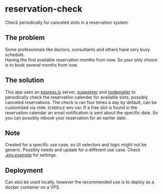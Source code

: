 # reservation-check

Check periodically for canceled slots in a reservation system.

## The problem

Some professionals like doctors, consultants and others have very busy schedule.  
Having the first available reservation months from now. So your only choice is to book several months from now.

## The solution

This app uses an [express.js](https://expressjs.com/) server, [puppeteer](https://pptr.dev/) and [nodemailer](https://www.nodemailer.com/) to periodically check the reservation calender for available slots, possibly canceled reservations. The check is ran four times a day by default, can be customized via `CRON_SCHEDULE` env var.
If a free slot is found in the reservation calendar an email notification is sent about the specific date. So you can possibly rebook your reservation for an earlier date.

## Note

Created for a specific use case, so UI selectors and logic might not be generic. Possibly needs and update for a different use case. Check [.env.example](.env.example) for settings.

## Deployment

Can also be used locally, however the recommended use is to deploy as a docker container on a VPS.
